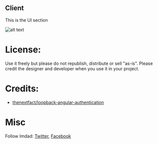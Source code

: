 ## Client

This is the UI section

![alt text](http://i63.tinypic.com/5eg004.jpg "preview")


# License:
Use it freely but please do not republish, distribute or sell "as-is". Please credit the designer and developer when you use it in your project.

# Credits:
- <a href="https://github.com/thenextfact/loopback-angular-authentication" target="_blank">thenextfact/loopback-angular-authentication</a>


# Misc
Follow Imdad: <a href="https://twitter.com/imdadareeph" target="_blank">Twitter</a>, <a href="https://www.facebook.com/imdadareeph" target="_blank">Facebook</a>
